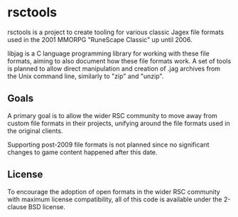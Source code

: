 rsctools
========

rsctools is a project to create tooling for various classic Jagex file
formats used in the 2001 MMORPG "RuneScape Classic" up until 2006.

libjag is a C language programming library for working with these file
formats, aiming to also document how these file formats work. A set of
tools is planned to allow direct manipulation and creation of .jag
archives from the Unix command line, similarly to "zip" and "unzip".

Goals
-----

A primary goal is to allow the wider RSC community to move away from
custom file formats in their projects, unifying around the file
formats used in the original clients. 

Supporting post-2009 file formats is not planned since no significant
changes to game content happened after this date.

License
-------

To encourage the adoption of open formats in the wider RSC community
with maximum license compatibility, all of this code is available
under the 2-clause BSD license.

